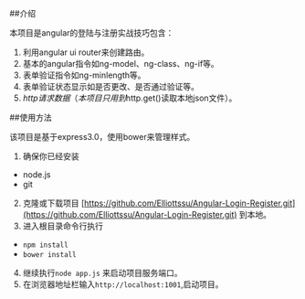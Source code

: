 ##介绍

本项目是angular的登陆与注册实战技巧包含：

1. 利用angular ui router来创建路由。
2. 基本的angular指令如ng-model、ng-class、ng-if等。
3. 表单验证指令如ng-minlength等。
4. 表单验证状态显示如是否更改、是否通过验证等。
5. $http请求数据（本项目只用到$http.get()读取本地json文件）。

##使用方法

该项目是基于express3.0，使用bower来管理样式。

1. 确保你已经安装
 - node.js
 - git 
2. 克隆或下载项目 [https://github.com/Elliottssu/Angular-Login-Register.git](https://github.com/Elliottssu/Angular-Login-Register.git) 到本地。
3. 进入根目录命令行执行
 -  `npm install` 
 -  `bower install` 
4. 继续执行`node app.js` 来启动项目服务端口。
5. 在浏览器地址栏输入`http://localhost:1001`,启动项目。